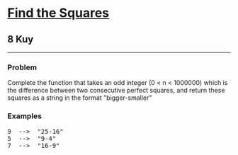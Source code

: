 <h1><a href="https://www.codewars.com/kata/60908bc1d5811f0025474291">Find the Squares</a></h1>
<h2>8 Kuy</h2>
<hr>

<h3>Problem</h3>
<p>Complete the function that takes an odd integer (0 < n < 1000000) 
which is the difference between two consecutive perfect squares, 
and return these squares as a string in the format "bigger-smaller"</p>

<h3>Examples</h3>
<pre>
9  -->  "25-16"
5  -->  "9-4"
7  -->  "16-9"
</pre>